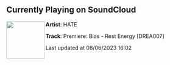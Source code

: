 ## Currently Playing on SoundCloud

[<img align="left" width="100" src="https://i1.sndcdn.com/artworks-Yni6eUbh3C4rPBZE-n2nh7w-t500x500.jpg">](https://soundcloud.com/hate_music/premiere-bias-rest-energy-drea007)

**Artist**: HATE 

**Track**: Premiere: Bias - Rest Energy [DREA007]

Last updated at 08/06/2023 16:02
